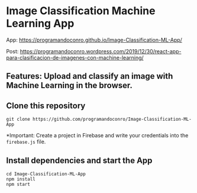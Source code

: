 # Image Classification Machine Learning App

App: https://programandoconro.github.io/Image-Classification-ML-App/

Post: https://programandoconro.wordpress.com/2019/12/30/react-app-para-clasificacion-de-imagenes-con-machine-learning/

## Features: Upload and classify an image with Machine Learning in the browser.

## Clone this repository

```git clone https://github.com/programandoconro/Image-Classification-ML-App```

*Important: Create a project in Firebase and write your credentials into the ``firebase.js`` file.

## Install dependencies and start the App

```
cd Image-Classification-ML-App
npm install
npm start 

```
